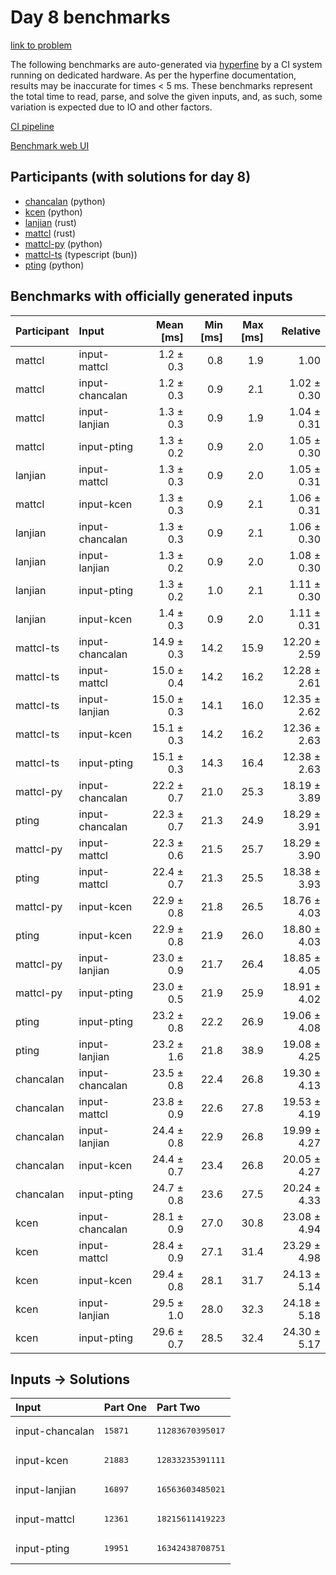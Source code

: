 # Day 8 benchmarks

[link to problem](https://adventofcode.com/2023/day/8)

The following benchmarks are auto-generated via
[hyperfine](https://github.com/sharkdp/hyperfine) by a CI system running on
dedicated hardware. As per the hyperfine documentation, results may be
inaccurate for times < 5 ms. These benchmarks represent the total time to read,
parse, and solve the given inputs, and, as such, some variation is expected due
to IO and other factors.

[CI pipeline](http://ci.papercode.net:8080/teams/main/pipelines/aoc2023)

[Benchmark web UI](https://aoc.ancalagon.black)


## Participants (with solutions for day 8)

- [chancalan](https://github.com/chancalan/aoc2023) (python)
- [kcen](https://github.com/kcen/aoc2023) (python)
- [lanjian](https://github.com/lanjian/aoc-2023) (rust)
- [mattcl](https://github.com/mattcl/aoc2023) (rust)
- [mattcl-py](https://github.com/mattcl/aoc2023-py) (python)
- [mattcl-ts](https://github.com/mattcl/aoc2023-js) (typescript (bun))
- [pting](https://github.com/pting/aoc2023) (python)


## Benchmarks with officially generated inputs

| Participant | Input | Mean [ms] | Min [ms] | Max [ms] | Relative |
|:---|:---|---:|---:|---:|---:|
| mattcl | input-mattcl | 1.2 ± 0.3 | 0.8 | 1.9 | 1.00 |
| mattcl | input-chancalan | 1.2 ± 0.3 | 0.9 | 2.1 | 1.02 ± 0.30 |
| mattcl | input-lanjian | 1.3 ± 0.3 | 0.9 | 1.9 | 1.04 ± 0.31 |
| mattcl | input-pting | 1.3 ± 0.2 | 0.9 | 2.0 | 1.05 ± 0.30 |
| lanjian | input-mattcl | 1.3 ± 0.3 | 0.9 | 2.0 | 1.05 ± 0.31 |
| mattcl | input-kcen | 1.3 ± 0.3 | 0.9 | 2.1 | 1.06 ± 0.31 |
| lanjian | input-chancalan | 1.3 ± 0.3 | 0.9 | 2.1 | 1.06 ± 0.30 |
| lanjian | input-lanjian | 1.3 ± 0.2 | 0.9 | 2.0 | 1.08 ± 0.30 |
| lanjian | input-pting | 1.3 ± 0.2 | 1.0 | 2.1 | 1.11 ± 0.30 |
| lanjian | input-kcen | 1.4 ± 0.3 | 0.9 | 2.0 | 1.11 ± 0.31 |
| mattcl-ts | input-chancalan | 14.9 ± 0.3 | 14.2 | 15.9 | 12.20 ± 2.59 |
| mattcl-ts | input-mattcl | 15.0 ± 0.4 | 14.2 | 16.2 | 12.28 ± 2.61 |
| mattcl-ts | input-lanjian | 15.0 ± 0.3 | 14.1 | 16.0 | 12.35 ± 2.62 |
| mattcl-ts | input-kcen | 15.1 ± 0.3 | 14.2 | 16.2 | 12.36 ± 2.63 |
| mattcl-ts | input-pting | 15.1 ± 0.3 | 14.3 | 16.4 | 12.38 ± 2.63 |
| mattcl-py | input-chancalan | 22.2 ± 0.7 | 21.0 | 25.3 | 18.19 ± 3.89 |
| pting | input-chancalan | 22.3 ± 0.7 | 21.3 | 24.9 | 18.29 ± 3.91 |
| mattcl-py | input-mattcl | 22.3 ± 0.6 | 21.5 | 25.7 | 18.29 ± 3.90 |
| pting | input-mattcl | 22.4 ± 0.7 | 21.3 | 25.5 | 18.38 ± 3.93 |
| mattcl-py | input-kcen | 22.9 ± 0.8 | 21.8 | 26.5 | 18.76 ± 4.03 |
| pting | input-kcen | 22.9 ± 0.8 | 21.9 | 26.0 | 18.80 ± 4.03 |
| mattcl-py | input-lanjian | 23.0 ± 0.9 | 21.7 | 26.4 | 18.85 ± 4.05 |
| mattcl-py | input-pting | 23.0 ± 0.5 | 21.9 | 25.9 | 18.91 ± 4.02 |
| pting | input-pting | 23.2 ± 0.8 | 22.2 | 26.9 | 19.06 ± 4.08 |
| pting | input-lanjian | 23.2 ± 1.6 | 21.8 | 38.9 | 19.08 ± 4.25 |
| chancalan | input-chancalan | 23.5 ± 0.8 | 22.4 | 26.8 | 19.30 ± 4.13 |
| chancalan | input-mattcl | 23.8 ± 0.9 | 22.6 | 27.8 | 19.53 ± 4.19 |
| chancalan | input-lanjian | 24.4 ± 0.8 | 22.9 | 26.8 | 19.99 ± 4.27 |
| chancalan | input-kcen | 24.4 ± 0.7 | 23.4 | 26.8 | 20.05 ± 4.27 |
| chancalan | input-pting | 24.7 ± 0.8 | 23.6 | 27.5 | 20.24 ± 4.33 |
| kcen | input-chancalan | 28.1 ± 0.9 | 27.0 | 30.8 | 23.08 ± 4.94 |
| kcen | input-mattcl | 28.4 ± 0.9 | 27.1 | 31.4 | 23.29 ± 4.98 |
| kcen | input-kcen | 29.4 ± 0.8 | 28.1 | 31.7 | 24.13 ± 5.14 |
| kcen | input-lanjian | 29.5 ± 1.0 | 28.0 | 32.3 | 24.18 ± 5.18 |
| kcen | input-pting | 29.6 ± 0.7 | 28.5 | 32.4 | 24.30 ± 5.17 |


## Inputs -> Solutions

| Input | Part One | Part Two |
|:---|:---|:---|
|input-chancalan|<pre>15871</pre>|<pre>11283670395017</pre>|
|input-kcen|<pre>21883</pre>|<pre>12833235391111</pre>|
|input-lanjian|<pre>16897</pre>|<pre>16563603485021</pre>|
|input-mattcl|<pre>12361</pre>|<pre>18215611419223</pre>|
|input-pting|<pre>19951</pre>|<pre>16342438708751</pre>|